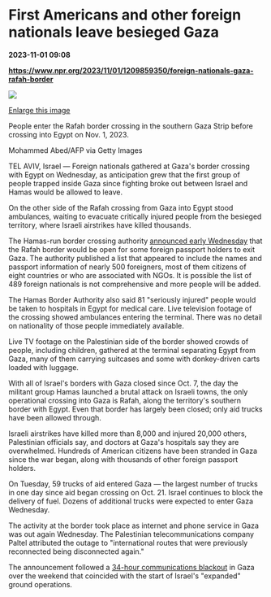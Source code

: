 # First Americans and other foreign nationals leave besieged Gaza

**2023-11-01 09:08**

**https://www.npr.org/2023/11/01/1209859350/foreign-nationals-gaza-rafah-border**

 ![](https://media.npr.org/assets/img/2023/11/01/rafah.gate4.getty-63db71b26b8e01767a868856df473d87ab51f305-s1100-c50.jpg) 

[Enlarge this image](https://media.npr.org/assets/img/2023/11/01/rafah.gate4.getty-63db71b26b8e01767a868856df473d87ab51f305-s1200.jpg)

People enter the Rafah border crossing in the southern Gaza Strip before crossing into Egypt on Nov. 1, 2023.

Mohammed Abed/AFP via Getty Images

TEL AVIV, Israel — Foreign nationals gathered at Gaza's border crossing with Egypt on Wednesday, as anticipation grew that the first group of people trapped inside Gaza since fighting broke out between Israel and Hamas would be allowed to leave.

On the other side of the Rafah crossing from Gaza into Egypt stood ambulances, waiting to evacuate critically injured people from the besieged territory, where Israeli airstrikes have killed thousands.

The Hamas-run border crossing authority [announced early Wednesday](https://www.facebook.com/100063838484378/posts/pfbid0tMQYhHSSUoy958ywgqmZZeLH2wGnw16tXXKymUd4QqsPaMgCtZfKqCbPbEoJ8S5sl/?mibextid=cr9u03) that the Rafah border would be open for some foreign passport holders to exit Gaza. The authority published a list that appeared to include the names and passport information of nearly 500 foreigners, most of them citizens of eight countries or who are associated with NGOs. It is possible the list of 489 foreign nationals is not comprehensive and more people will be added.

The Hamas Border Authority also said 81 "seriously injured" people would be taken to hospitals in Egypt for medical care. Live television footage of the crossing showed ambulances entering the terminal. There was no detail on nationality of those people immediately available.

Live TV footage on the Palestinian side of the border showed crowds of people, including children, gathered at the terminal separating Egypt from Gaza, many of them carrying suitcases and some with donkey-driven carts loaded with luggage.

With all of Israel's borders with Gaza closed since Oct. 7, the day the militant group Hamas launched a brutal attack on Israeli towns, the only operational crossing into Gaza is Rafah, along the territory's southern border with Egypt. Even that border has largely been closed; only aid trucks have been allowed through.

Israeli airstrikes have killed more than 8,000 and injured 20,000 others, Palestinian officials say, and doctors at Gaza's hospitals say they are overwhelmed. Hundreds of American citizens have been stranded in Gaza since the war began, along with thousands of other foreign passport holders.

On Tuesday, 59 trucks of aid entered Gaza — the largest number of trucks in one day since aid began crossing on Oct. 21. Israel continues to block the delivery of fuel. Dozens of additional trucks were expected to enter Gaza Wednesday.

The activity at the border took place as internet and phone service in Gaza was out again Wednesday. The Palestinian telecommunications company Paltel attributed the outage to "international routes that were previously reconnected being disconnected again."

The announcement followed a [34-hour communications blackout](https://www.npr.org/2023/10/31/1209549210/gaza-blackout-mobile-internet-israel-war) in Gaza over the weekend that coincided with the start of Israel's "expanded" ground operations.